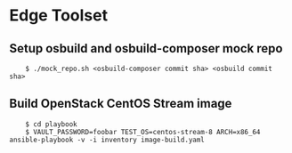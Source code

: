 # Edge Toolset

## Setup osbuild and osbuild-composer mock repo

        $ ./mock_repo.sh <osbuild-composer commit sha> <osbuild commit sha>

## Build OpenStack CentOS Stream image

        $ cd playbook
        $ VAULT_PASSWORD=foobar TEST_OS=centos-stream-8 ARCH=x86_64 ansible-playbook -v -i inventory image-build.yaml
